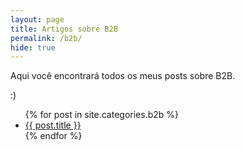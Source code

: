 ```yaml
---
layout: page
title: Artigos sobre B2B
permalink: /b2b/
hide: true
---
```

Aqui você encontrará todos os meus posts sobre B2B.

:)

<ul>
  {% for post in site.categories.b2b %}
    <li>
      <a href="{{ post.url }}">{{ post.title }}</a>
    </li>
  {% endfor %}
</ul>
